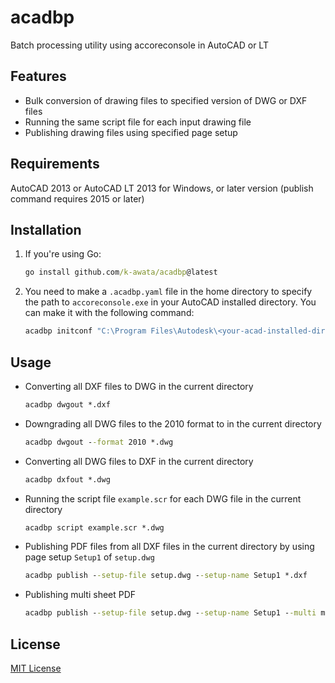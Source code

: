 # acadbp

Batch processing utility using accoreconsole in AutoCAD or LT

## Features

- Bulk conversion of drawing files to specified version of DWG or DXF files
- Running the same script file for each input drawing file
- Publishing drawing files using specified page setup

## Requirements

AutoCAD 2013 or AutoCAD LT 2013 for Windows, or later version (publish command requires 2015 or later)

## Installation

1. If you're using Go:

   ```bat
   go install github.com/k-awata/acadbp@latest
   ```

2. You need to make a `.acadbp.yaml` file in the home directory to specify the path to `accoreconsole.exe` in your AutoCAD installed directory. You can make it with the following command:

   ```bat
   acadbp initconf "C:\Program Files\Autodesk\<your-acad-installed-dir>\accoreconsole.exe"
   ```

## Usage

- Converting all DXF files to DWG in the current directory

  ```bat
  acadbp dwgout *.dxf
  ```

- Downgrading all DWG files to the 2010 format to in the current directory

  ```bat
  acadbp dwgout --format 2010 *.dwg
  ```

- Converting all DWG files to DXF in the current directory

  ```bat
  acadbp dxfout *.dwg
  ```

- Running the script file `example.scr` for each DWG file in the current directory

  ```bat
  acadbp script example.scr *.dwg
  ```

- Publishing PDF files from all DXF files in the current directory by using page setup `Setup1` of `setup.dwg`

  ```bat
  acadbp publish --setup-file setup.dwg --setup-name Setup1 *.dxf
  ```

- Publishing multi sheet PDF

  ```bat
  acadbp publish --setup-file setup.dwg --setup-name Setup1 --multi multi-sheet.pdf *.dxf
  ```

## License

[MIT License](LICENSE)
